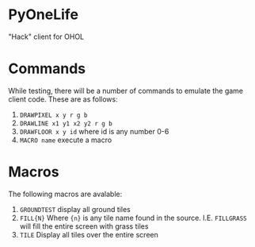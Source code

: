 # PyOneLife
"Hack" client for OHOL

# Commands
While testing, there will be a number of commands to emulate the game client code. These are as follows: 
1. `DRAWPIXEL x y r g b`
2. `DRAWLINE x1 y1 x2 y2 r g b`
3. `DRAWFLOOR x y id` where id is any number 0-6
4. `MACRO name` execute a macro

# Macros
The following macros are avalable:
1. `GROUNDTEST` display all ground tiles
2. `FILL{N}` Where `{n}` is any tile name found in the source. I.E. `FILLGRASS` will fill the entire screen with grass tiles
3. `TILE` Display all tiles over the entire screen
